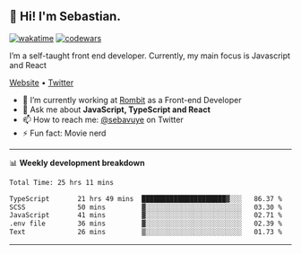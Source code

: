 ## 👋 Hi! I'm Sebastian.

[![wakatime](https://wakatime.com/badge/user/df0036c6-328a-4a39-be9b-e49417ed22a1.svg)](https://wakatime.com/@df0036c6-328a-4a39-be9b-e49417ed22a1)
[![codewars](https://www.codewars.com/users/sebavuye/badges/small)](https://www.codewars.com/users/sebavuye)

I’m a self-taught front end developer. Currently, my main focus is Javascript and React

[Website](https://sebastianvuye.be) • [Twitter](https://twitter.com/sebavuye)

- 🔭 I’m currently working at [Rombit](https://rombit.com/) as a Front-end Developer
- 💬 Ask me about **JavaScript, TypeScript and React**
- 📫 How to reach me: [@sebavuye](https://twitter.com/sebavuye) on Twitter
- ⚡ Fun fact: Movie nerd

-------

📊 **Weekly development breakdown**

<!--START_SECTION:waka-->

```txt
Total Time: 25 hrs 11 mins

TypeScript       21 hrs 49 mins  █████████████████████▓░░░   86.37 %
SCSS             50 mins         ▓░░░░░░░░░░░░░░░░░░░░░░░░   03.30 %
JavaScript       41 mins         ▓░░░░░░░░░░░░░░░░░░░░░░░░   02.71 %
.env file        36 mins         ▓░░░░░░░░░░░░░░░░░░░░░░░░   02.39 %
Text             26 mins         ▒░░░░░░░░░░░░░░░░░░░░░░░░   01.73 %
```

<!--END_SECTION:waka-->
-------
